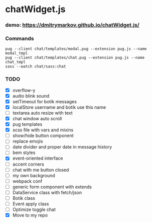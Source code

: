 # chatWidget.js

### demo: https://dmitrymarkov.github.io/chatWidget.js/

### Commands
```
pug --client chat/templates/modal.pug --extension pug.js --name modal_tmpl
pug --client chat/templates/chat.pug --extension pug.js --name chat_tmpl
sass --watch chat/sass:chat
```

### TODO

- [x] overflow-y
- [x] audio blink sound
- [x] setTimeout for botik messages
- [x] localStore username and botik use this name
- [ ] textarea auto resize with text
- [x] chat window auto scroll
- [x] pug templates
- [x] scss file with vars and mixins
- [ ] show/hide button component
- [ ] replace emojis
- [ ] date divider and proper date in message history
- [ ] bem styles
- [x] event-oriented interface
- [ ] accent corners
- [ ] chat with me button closed
- [ ] my own background
- [ ] webpack conf
- [ ] generic form component with extends
- [ ] DataService class with fetch/json
- [ ] Botik class
- [ ] Event apply class
- [ ] Optimize toggle chat
- [x] Move to my repo